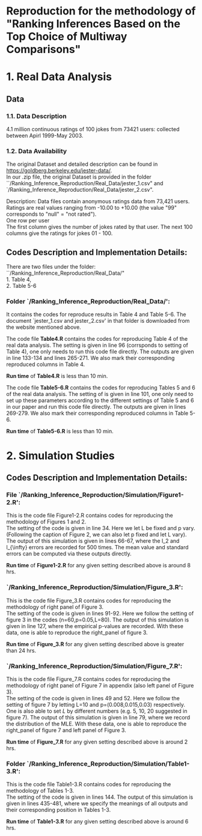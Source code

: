 # Reproduction for the methodology of "Ranking Inferences Based on the Top Choice of Multiway Comparisons"

# 1. **Real Data Analysis** <br />

## Data  <br />

### 1.1. Data Description <br />
4.1 million continuous ratings of 100 jokes from 73421 users: collected between Apirl 1999-May 2003. <br />
### 1.2. Data Availability <br />
 The original Dataset and detailed description can be found in https://goldberg.berkeley.edu/jester-data/. <br />
 In our .zip file, the original Dataset is provided in the folder ``/Ranking_Inference_Reproduction/Real_Data/jester_1.csv" and `/Ranking_Inference_Reproduction/Real_Data/jester_2.csv". <br />
 
Description:
Data files contain anonymous ratings data from 73,421 users. <br />
Ratings are real values ranging from -10.00 to +10.00 (the value "99" corresponds to "null" = "not rated").<br />
One row per user <br />
The first column gives the number of jokes rated by that user. The next 100 columns give the ratings for jokes 01 - 100. <br />

## Codes Description and Implementation Details:
 There are two files under the folder: ``/Ranking_Inference_Reproduction/Real_Data/"  <br /> 1. Table 4, <br />2. Table 5-6 <br /> 
### Folder `/Ranking_Inference_Reproduction/Real_Data/':
 It contains the codes for reproduce results in Table 4 and Table 5-6. The document `jester_1.csv and jester_2.csv' in that folder is downloaded from the website mentioned above. <br />
 
 The code file **Table4.R** contains the codes for reproducing Table 4 of the real data analysis. The setting is given in line 96 (corrsponds to setting of Table 4), one only needs to run this code file directly. The outputs are given in line 133-134 and lines 265-271. We also mark their corresponding reproduced columns in Table 4.<br />
 
  **Run time** of **Table4.R** is less than 10 min.
 
  The code file **Table5-6.R** contains the codes for reproducing Tables 5 and 6 of the real data analysis. The setting of is given in line 101, one only need to set up these parameters according to the different settings of Table 5 and 6 in our paper and run this code file directly. The outputs are given in lines 269-279. We also mark their corresponding reproduced columns in Table 5-6.<br />
 
 **Run time** of **Table5-6.R** is less than 10 min.
 
 
# 2. **Simulation Studies** <br />

## Codes Description and Implementation Details:

### File `/Ranking_Inference_Reproduction/Simulation/Figure1-2.R':
This is the code file Figure1-2.R contains codes for reproducing the methodology of Figures 1 and 2. <br />
The setting of the code is given in line 34. Here we let L be fixed and p vary. (Following the caption of Figure 2, we can also let p fixed and let L vary). The output of this simulation is given in lines 66-67, where the l_2 and l_{\infty} errors are recorded for 500 times. The mean value and standard errors can be computed via these outputs directly.<br />

**Run time** of **Figure1-2.R** for any given setting described above is around 8 hrs.

### `/Ranking_Inference_Reproduction/Simulation/Figure_3.R':
This is the code file Figure_3.R contains codes for reproducing the methodology of right panel of Figure 3. <br />
The setting of the code is given in lines 91-92. Here we follow the setting of figure 3 in the codes (n=60,p=0.05,L=80). The output of this simulation is given in line 127, where the empirical p-values are recorded. With these data, one is able to reproduce the right_panel of figure 3.<br />

**Run time** of **Figure_3.R** for any given setting described above is greater than 24 hrs.

### `/Ranking_Inference_Reproduction/Simulation/Figure_7.R':

This is the code file Figure_7.R contains codes for reproducing the methodology of right panel of Figure 7 in appendix (also left panel of Figure 3). <br />
The setting of the code is given in lines 49 and 52. Here we follow the setting of figure 7 by letting L=10 and p=(0.008,0.015,0.03) respectively. One is also able to set $L$ by different numbers (e.g. 5, 10, 20 suggested in figure 7). The output of this simulation is given in line 79, where we record the distribution of the MLE. With these data, one is able to reproduce the right_panel of figure 7 and left panel of Figure 3.<br />

**Run time** of **Figure_7.R** for any given setting described above is around 2 hrs.

### Folder `/Ranking_Inference_Reproduction/Simulation/Table1-3.R':

This is the code file Table1-3.R contains codes for reproducing the methodology of Tables 1-3. <br />
The setting of the code is given in lines 144. The output of this simulation is given in lines 435-481, where we specify the meanings of all outputs and their corresponding position in Tables 1-3.<br />

**Run time** of **Table1-3.R** for any given setting described above is around 6 hrs.

